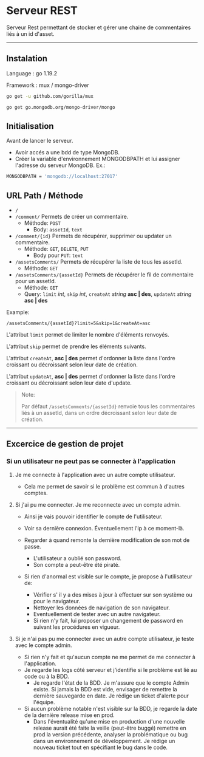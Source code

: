 # Serveur REST

Serveur Rest permettant de stocker et gérer une chaine de commentaires liés à un id d'asset.

***

## Instalation

Language : go 1.19.2

Framework : mux / mongo-driver

```sh
go get -u github.com/gorilla/mux
```

```sh
go get go.mongodb.org/mongo-driver/mongo
```

## Initialisation

Avant de lancer le serveur.

* Avoir accés a une bdd de type MongoDB.
* Créer la variable d'environnement MONGODBPATH et lui assigner l'adresse du serveur MongoDB. Ex.:

```sh
MONGODBPATH = 'mongodb://localhost:27017'
```

## URL Path / Méthode

* `/`
* `/comment/` Permets de créer un commentaire.
  * Méthode: `POST`
    * Body: `assetId`, `text`
* `/comment/{id}` Permets de récupérer, supprimer ou updater un commentaire.
  * Méthode: `GET`, `DELETE`, `PUT`
    * Body pour `PUT`: `text`
* `/assetsComments/` Permets de récupérer la liste de tous les assetId.
  * Méthode: `GET`
* `/assetsComments/{assetId}` Permets de récupérer le fil de commentaire pour un assetId.
  * Méthode: `GET`
  * Query: `limit` *int*, `skip` *int*, `createAt` *string* __asc | des__, `updateAt` *string* __asc | des__

Example:

```url
/assetsComments/{assetId}?limit=5&skip=1&createAt=asc
```

L'attribut `limit` permet de limiter le nombre d'éléments renvoyés.

L'attribut `skip` permet de prendre les éléments suivants.

L'attribut `createAt`, __asc | des__ permet d'ordonner la liste dans l'ordre croissant ou décroissant selon leur date de création.

L'attribut `updateAt`, __asc | des__ permet d'ordonner la liste dans l'ordre croissant ou décroissant selon leur date d'update.

> Note:
>
> Par défaut `/assetsComments/{assetId}` renvoie tous les commentaires liés à un assetId, dans un ordre décroissant selon leur date de création.

***

## Excercice de gestion de projet

### Si un utilisateur ne peut pas se connecter à l'application

1. Je me connecte à l'application avec un autre compte utilisateur.
   * Cela me permet de savoir si le problème est commun à d'autres comptes.

2. Si j'ai pu me connecter. Je me reconnecte avec un compte admin.
   * Ainsi je vais pouvoir identifier le compte de l'utilisateur.
   * Voir sa dernière connexion. Éventuellement l'ip à ce moment-là.
   * Regarder à quand remonte la dernière modification de son mot de passe.

     * L'utilisateur a oublié son password.
     * Son compte a peut-être été piraté.
   * Si rien d'anormal est visible sur le compte, je propose à l'utilisateur de:
     * Vérifier s' il y a des mises à jour à effectuer sur son système ou pour le navigateur.
     * Nettoyer les données de navigation de son navigateur.
     * Eventuellement de tester avec un autre navigateur.
     * Si rien n'y fait, lui proposer un changement de password en suivant les procédures en vigueur.

3. Si je n'ai pas pu me connecter avec un autre compte utilisateur, je teste avec le compte admin.
    * Si rien n'y fait et qu'aucun compte ne me permet de me connecter à l'application.
    * Je regarde les logs côté serveur et j'identifie si le problème est lié au code ou à la BDD.
      * Je regarde l'état de la BDD. Je m'assure que le compte Admin existe. Si jamais la BDD est vide, envisager de remettre la dernière sauvegarde en date. Je rédige un ticket d'alerte pour l'équipe.
    * Si aucun problème notable n'est visible sur la BDD, je regarde la date de la dernière release mise en prod.
      * Dans l'éventualité qu'une mise en production d'une nouvelle release aurait été faite la veille (peut-être buggé) remettre en prod la version précédente, analyser la problématique ou bug dans un environnement de développement. Je rédige un nouveau ticket tout en spécifiant le bug dans le code.  
